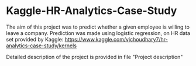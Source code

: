 # Kaggle-HR-Analytics-Case-Study

The aim of this project was to predict whether a given employee is willing to leave a company. Prediction was made using logistic 
regression, on HR data set provided by Kaggle: https://www.kaggle.com/vjchoudhary7/hr-analytics-case-study/kernels

Detailed description of the project is provided in file "Project description"
